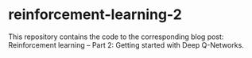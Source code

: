 # reinforcement-learning-2
This repository contains the code to the corresponding blog post: Reinforcement learning – Part 2: Getting started with Deep Q-Networks.
